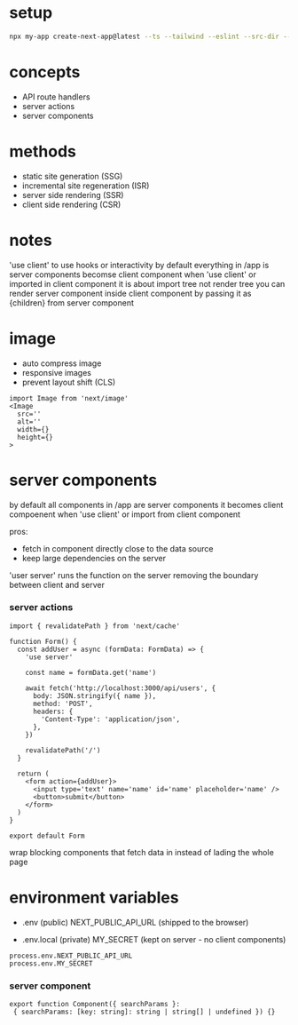 # setup
```bash
npx my-app create-next-app@latest --ts --tailwind --eslint --src-dir --app --import-alias '@/*'
```

# concepts
- API route handlers
- server actions
- server components


# methods
- static site generation (SSG)
- incremental site regeneration (ISR)
- server side rendering (SSR)
- client side rendering (CSR)


# notes
'use client' to use hooks or interactivity
by default everything in /app is server components
becomse client component when 'use client' or imported in client component
it is about import tree not render tree
you can render server component inside client component by passing it as {children} from server component


# image
- auto compress image
- responsive images
- prevent layout shift (CLS)

```tsx
import Image from 'next/image'
<Image
  src=''
  alt=''
  width={}
  height={}
>
```

# server components
by default all components in /app are server components
it becomes client compoenent when 'use client' or import from client component

pros:
  - fetch in component directly close to the data source
  - keep large dependencies on the server

'user server' runs the function on the server removing the boundary between client and server

### server actions
```tsx
import { revalidatePath } from 'next/cache'

function Form() {
  const addUser = async (formData: FormData) => {
    'use server'

    const name = formData.get('name')

    await fetch('http://localhost:3000/api/users', {
      body: JSON.stringify({ name }),
      method: 'POST',
      headers: {
        'Content-Type': 'application/json',
      },
    })

    revalidatePath('/')
  }

  return (
    <form action={addUser}>
      <input type='text' name='name' id='name' placeholder='name' />
      <button>submit</button>
    </form>
  )
}

export default Form
```

wrap blocking components that fetch data in <Suspense /> instead of lading the whole page


# environment variables
- .env (public)
  NEXT_PUBLIC_API_URL (shipped to the browser)

- .env.local (private)
  MY_SECRET (kept on server - no client components)

```tsx
process.env.NEXT_PUBLIC_API_URL
process.env.MY_SECRET
```


### server component
```tsx
export function Component({ searchParams }:
 { searchParams: [key: string]: string | string[] | undefined }) {}
```
